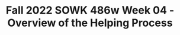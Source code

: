 ---
layout: single_embed_slide
title: "Fall 2022 SOWK 486w Week 04 - Overview of the Helping Process"
presentation_id: B7trhi
canonical_url: /presentations/B7trhi/
slides:
  - slide_name: ../deck-8828-large-0.jpeg
    slide_thumbnail: ../deck-8828-thumb-0.jpeg
    slide_text: >
      <p>Jacob Campbell, LICSW Heritage University
      FALL 2022 SOWK 486W
      OVERVIEW OF THE HELPING PROCESS</p>
      
  - slide_name: ../deck-8828-large-1.jpeg
    slide_thumbnail: ../deck-8828-thumb-1.jpeg
    slide_text: >
      <p>(CUSTOMER SERVICE TRAINING HELPER, N.D.)
      FIRST IMPRESSIONS ▸ Who would ▸ you want to meet?
      what would you do? what would you wear? how would you feel?
      Jacob Campbell, LICSW at Heritage University
      Fall 2022 SOWK 486w</p>
      
  - slide_name: ../deck-8828-large-2.jpeg
    slide_thumbnail: ../deck-8828-thumb-2.jpeg
    slide_text: >
      <p>THE PLAN FOR TODAY
      AGENDA ▸ Overview of the three phases of the helping process ▸ Setting the environment ▸ Interviewing clients ▸ Practice with ethical dilemmas
      Jacob Campbell, LICSW at Heritage University
      Fall 2022 SOWK 486w</p>
      
  - slide_name: ../deck-8828-large-3.jpeg
    slide_thumbnail: ../deck-8828-thumb-3.jpeg
    slide_text: >
      <p>PHASES OF THE HELPING PROCESS
      1
      2
      3
      PHASE 1: EXPLORATION, ENGAGEMENT, ASSESSMENT, AND PLANNING
      PHASE II: IMPLEMENTATION AND GOAL ATTAINMENT
      PHASE III: EVALUATION AND TERMINATION
      (Hepworth et al., 2022)
      Jacob Campbell, LICSW at Heritage University
      Fall 2022 SOWK 486w</p>
      
  - slide_name: ../deck-8828-large-4.jpeg
    slide_thumbnail: ../deck-8828-thumb-4.jpeg
    slide_text: >
      <p>3 2
      Explaining the process, the services, and yourself
      1 Exploration, Engagement , Assessment, and Planning
      Exploring Clients’ Problems
      Jacob Campbell, LICSW at Heritage University
      (Hepworth et al., 2022)
      Fall 2022 SOWK 486w</p>
      
  - slide_name: ../deck-8828-large-5.jpeg
    slide_thumbnail: ../deck-8828-thumb-5.jpeg
    slide_text: >
      <p>3
      RAPPORT
      2
      Relationship description with strong rapport
      1
      Look and feel of a strong rapport
      Exploration, Engagement , Assessment, and Planning
      Developing strong rapport
      Establishing rapport and enhancing motivation
      Jacob Campbell, LICSW at Heritage University
      (Hepworth et al., 2022)
      Fall 2022 SOWK 486w</p>
      
  - slide_name: ../deck-8828-large-6.jpeg
    slide_thumbnail: ../deck-8828-thumb-6.jpeg
    slide_text: >
      <p>(LEACH, 2015)
      STRATEGIES AND BEHAVIORS THAT IMPROVE CLIENT TRUST
      MAINTAIN:
      AVOID:
      ‣ Client comfort
      ‣ Objectivity
      ‣ Passing judgement
      ‣ Con dentiality &amp; trust
      ‣ Attentiveness
      ‣ Enthusiasm
      ‣ Eye contact
      ‣ Jargon and technical language
      ‣ A collaborative relationship Interest in client concerns
      ‣ An open posture
      fi
      Jacob Campbell, LICSW at Heritage University
      ‣ An authoritarian demeanor ‣ Interruptions
      Fall 2022 SOWK 486w</p>
      
  - slide_name: ../deck-8828-large-7.jpeg
    slide_thumbnail: ../deck-8828-thumb-7.jpeg
    slide_text: >
      <p>(LEACH, 2015)
      STRATEGIES AND BEHAVIORS THAT IMPROVE CLIENT TRUST BE:
      USE:
      ‣ Dependable
      ‣ Genuine
      ‣ Open minded
      ‣ Warm
      ‣ Respectful of client wishes and needs
      ‣ Flexible
      ‣ Sincere
      ‣ Sensitive
      ‣ Reassuring &amp; supportive
      ‣ Honest
      ‣ Empathetic
      ‣ Empowering
      ‣ Altruistic
      ‣ Con dent ‣ Friendly
      ‣ Rationales for procedures, treatments and decisions
      ‣ Engaging and interactive
      Jacob Campbell, LICSW at Heritage University fi
      ‣ Open-ended questions
      Fall 2022 SOWK 486w</p>
      
  - slide_name: ../deck-8828-large-8.jpeg
    slide_thumbnail: ../deck-8828-thumb-8.jpeg
    slide_text: >
      <p>WHAT ARE MICRO SKILLS? WHY ARE THEY IMPORTANT?
      WHO’S GUIDING THE INTERVIEW Jacob Campbell, LICSW at Heritage University
      Fall 2022 SOWK 486w</p>
      
  - slide_name: ../deck-8828-large-9.jpeg
    slide_thumbnail: ../deck-8828-thumb-9.jpeg
    slide_text: >
      <p>(KIRST-ASHMAN AND HULL, 2015)
      STARTING THE INTERVIEW
      PURPOSE
      SETTING
      PREPAREDNESS
      STARTING
      Jacob Campbell, LICSW at Heritage University
      Fall 2022 SOWK 486w</p>
      
  - slide_name: ../deck-8828-large-10.jpeg
    slide_thumbnail: ../deck-8828-thumb-10.jpeg
    slide_text: >
      <p>(KIRST-ASHMAN AND HULL, 2015)
      STARTING THE INTERVIEW PURPOSE
      SETTING
      PREPAREDNESS
      ▸ The major goal of any interview is effective communication with the client. ▸ Interviews make use of communication with clients to solve problems, encourage positive change and promote clients well being.
      STARTING
      Jacob Campbell, LICSW at Heritage University
      Fall 2022 SOWK 486w</p>
      
  - slide_name: ../deck-8828-large-11.jpeg
    slide_thumbnail: ../deck-8828-thumb-11.jpeg
    slide_text: >
      <p>(KIRST-ASHMAN AND HULL, 2015)
      STARTING THE INTERVIEW PURPOSE
      SETTING
      ▸ Variety of Setting ▸ How do we present ourselves?
      PREPAREDNESS
      ▸ Timeliness
      STARTING
      Jacob Campbell, LICSW at Heritage University
      Fall 2022 SOWK 486w</p>
      
  - slide_name: ../deck-8828-large-12.jpeg
    slide_thumbnail: ../deck-8828-thumb-12.jpeg
    slide_text: >
      <p>OFFICE SETUP FENG SHUI</p>
      
  - slide_name: ../deck-8828-large-13.jpeg
    slide_thumbnail: ../deck-8828-thumb-13.jpeg
    slide_text: >
      <p>(KIRST-ASHMAN AND HULL, 2015)
      STARTING THE INTERVIEW PURPOSE
      SETTING
      ▸ What information do you need to gather ▸ How long is the interview time frame
      PREPAREDNESS
      ▸ Identify the purpose
      STARTING
      Jacob Campbell, LICSW at Heritage University
      Fall 2022 SOWK 486w</p>
      
  - slide_name: ../deck-8828-large-14.jpeg
    slide_thumbnail: ../deck-8828-thumb-14.jpeg
    slide_text: >
      <p>(KIRST-ASHMAN AND HULL, 2015)
      STARTING THE INTERVIEW PURPOSE
      SETTING
      ▸ Greetings PREPAREDNESS
      ▸ Alleviate clients anxiety
      STARTING
      Jacob Campbell, LICSW at Heritage University
      Fall 2022 SOWK 486w</p>
      
  - slide_name: ../deck-8828-large-15.jpeg
    slide_thumbnail: ../deck-8828-thumb-15.jpeg
    slide_text: >
      <p>THE INITIAL INTERVIEW
      PHOTO BY NIK SHULIAHIN 💛💙 ON UNSPLASH</p>
      
  - slide_name: ../deck-8828-large-16.jpeg
    slide_thumbnail: ../deck-8828-thumb-16.jpeg
    slide_text: >
      <p>(HEPWORTH ET AL., 2022)
      INTERVIEW STRUCTURE ▸ Rapport ▸ Starting with client motivation ▸ Use of an interpreter
      Jacob Campbell, LICSW at Heritage University
      Fall 2022 SOWK 486w</p>
      
  - slide_name: ../deck-8828-large-17.jpeg
    slide_thumbnail: ../deck-8828-thumb-17.jpeg
    slide_text: >
      <p>(HEPWORTH ET AL., 2022)
      DISCUSSING PROBLEMATIC SITUATIONS ▸ Determine clients’ expectations ▸ Cultural differences ▸ Assesses the signi cance of information
      fi
      Jacob Campbell, LICSW at Heritage University
      Fall 2022 SOWK 486w</p>
      
  - slide_name: ../deck-8828-large-18.jpeg
    slide_thumbnail: ../deck-8828-thumb-18.jpeg
    slide_text: >
      <p>(HEPWORTH ET AL., 2022)
      FOCUSING IN DEPTH ▸ Outlines ▸ Moment-to-moment emotional reactions ▸ Clients’ opinions and interpretations ▸ Substance abuse, violence, and sexual abuse
      Jacob Campbell, LICSW at Heritage University
      Fall 2022 SOWK 486w</p>
      
  - slide_name: ../deck-8828-large-19.jpeg
    slide_thumbnail: ../deck-8828-thumb-19.jpeg
    slide_text: >
      <p>(HEPWORTH ET AL., 2022)
      PROCESS OF GOAL NEGOTIATION ▸ Ending the interview process ▸ Continued use of interviewing skills
      Jacob Campbell, LICSW at Heritage University
      Fall 2022 SOWK 486w</p>
      
  - slide_name: ../deck-8828-large-20.jpeg
    slide_thumbnail: ../deck-8828-thumb-20.jpeg
    slide_text: >
      <p>PHASES OF THE HELPING PROCESS
      3 2
      Strengths-based approach Stages of change
      1 Exploration, Engagement , Assessment, and Planning
      Establishing rapport and enhancing motivation
      Jacob Campbell, LICSW at Heritage University
      (Hepworth et al., 2022)
      Fall 2022 SOWK 486w</p>
      
  - slide_name: ../deck-8828-large-21.jpeg
    slide_thumbnail: ../deck-8828-thumb-21.jpeg
    slide_text: >
      <p>PHASES OF THE HELPING PROCESS
      3 2 1 Exploration, Engagement , Assessment, and Planning
      Exploration begins by attending to the emotional states and immediate concerns manifested by the client. Gradually, the social worker broadens the exploration to encompass relevant systems (individual, interpersonal, and environmental) and explores the most critical aspects of the problem in depth. — Hepworth et al. (2022) , p. 43
      Formulating a multidimensional assessment
      Jacob Campbell, LICSW at Heritage University
      (Hepworth et al., 2022)
      Fall 2022 SOWK 486w</p>
      
  - slide_name: ../deck-8828-large-22.jpeg
    slide_thumbnail: ../deck-8828-thumb-22.jpeg
    slide_text: >
      <p>3 2 1 Exploration, Engagement , Assessment, and Planning
      Behavior
      PHASES OF THE HELPING PROCESS
      Thoughts Beliefs Emotions Information revealed
      Formulating a multidimensional assessment
      Jacob Campbell, LICSW at Heritage University
      (Hepworth et al., 2022)
      Fall 2022 SOWK 486w</p>
      
  - slide_name: ../deck-8828-large-23.jpeg
    slide_thumbnail: ../deck-8828-thumb-23.jpeg
    slide_text: >
      <p>PHASES OF THE HELPING PROCESS
      3 2
      Formulating a contact Solution-focused approach
      1 Exploration, Engagement , Assessment, and Planning
      Goals
      Jacob Campbell, LICSW at Heritage University
      (Hepworth et al., 2022)
      Fall 2022 SOWK 486w</p>
      
  - slide_name: ../deck-8828-large-24.jpeg
    slide_thumbnail: ../deck-8828-thumb-24.jpeg
    slide_text: >
      <p>PHASES OF THE HELPING PROCESS
      3 2
      Linking clients to other resource systems requires careful handling if clients are to follow through in seeking and obtaining essential resources.
      1 Exploration, Engagement , Assessment, and Planning
      Goals
      Jacob Campbell, LICSW at Heritage University
      (Hepworth et al., 2022)
      Fall 2022 SOWK 486w</p>
      
  - slide_name: ../deck-8828-large-25.jpeg
    slide_thumbnail: ../deck-8828-thumb-25.jpeg
    slide_text: >
      <p>3
      PHASES OF THE HELPING PROCESS
      2 1 Jacob Campbell, LICSW at Heritage University
      Implementation and Goal Attainment
      (Hepworth et al., 2022)
      Fall 2022 SOWK 486w</p>
      
  - slide_name: ../deck-8828-large-26.jpeg
    slide_thumbnail: ../deck-8828-thumb-26.jpeg
    slide_text: >
      <p>PHASES OF THE HELPING PROCESS
      3
      Prioritize goals into general and speci c tasks
      2
      Select and implement interventions Plan task implementation, enhancing selfef cacy
      1 Implementation and Goal Attainment
      Maintain focus within sessions
      Tasks (Hepworth et al., 2022) fi
      fi
      Jacob Campbell, LICSW at Heritage University
      Fall 2022 SOWK 486w</p>
      
  - slide_name: ../deck-8828-large-27.jpeg
    slide_thumbnail: ../deck-8828-thumb-27.jpeg
    slide_text: >
      <p>PHASES OF THE HELPING PROCESS
      3
      Maintain continuity between sessions
      2
      Monitor progress Identify and address barriers to change
      1 Implementation and Goal Attainment
      Employ appropriate self-disclosure and assertiveness to facilitate change
      Tasks
      Jacob Campbell, LICSW at Heritage University
      (Hepworth et al., 2022)
      Fall 2022 SOWK 486w</p>
      
  - slide_name: ../deck-8828-large-28.jpeg
    slide_thumbnail: ../deck-8828-thumb-28.jpeg
    slide_text: >
      <p>3 2 1 Implementation and Goal Attainment
      Enhancing self-ef cacy Monitoring progress
      PHASES OF THE HELPING PROCESS
      Barriers to goal attainment Relational reactions Enhancing clients’ self awareness Use of of self
      Consideration fi
      Jacob Campbell, LICSW at Heritage University
      (Hepworth et al., 2022)
      Fall 2022 SOWK 486w</p>
      
  - slide_name: ../deck-8828-large-29.jpeg
    slide_thumbnail: ../deck-8828-thumb-29.jpeg
    slide_text: >
      <p>3 2 1 Evaluation and Termination
      PHASES OF THE HELPING PROCESS
      Assessing when client goals have been satisfactorily attained
      Helping the client develop strategies that maintain change and continue growth following the termination Successfully terminating the helping relationship
      Tasks
      Jacob Campbell, LICSW at Heritage University
      (Hepworth et al., 2022)
      Fall 2022 SOWK 486w</p>
      
  - slide_name: ../deck-8828-large-30.jpeg
    slide_thumbnail: ../deck-8828-thumb-30.jpeg
    slide_text: >
      <p>PHASES OF THE HELPING PROCESS
      3 2 1 Evaluation and Termination
      SUCCESSFULLY TERMINATING THE HELPING RELATIONSHIP
      PLANNING CHANGE MAINTENANCE STRATEGIES
      Considerations
      Jacob Campbell, LICSW at Heritage University
      (Hepworth et al., 2022)
      Fall 2022 SOWK 486w</p>
      
  - slide_name: ../deck-8828-large-31.jpeg
    slide_thumbnail: ../deck-8828-thumb-31.jpeg
    slide_text: >
      <p>What con icting principles and values are in play in the case? What are the pros and cons of the various courses of action? What guidelines are applicable in resolving this dilemma? What resources could you consult to help you decide on an ethical course of action? (Hepworth et al., 2022, p. 75) fi
      Jacob Campbell, LICSW at Heritage University fl
      fi
      A classmate has told you that they are Googling clients from their eld agency as well as looking them up on Facebook. They state that the information is public, so there is no con dentiality involved, and the more they learn about them the better they can help them. In your own placement, workers send Snapchat messages to each other of the wacky ways clients dress and behave. They say it builds camaraderie in the team and is harmless since the photos and comments go away after only a few seconds.
      ETHICS CASE 1 Fall 2022 SOWK 486w</p>
      
  - slide_name: ../deck-8828-large-32.jpeg
    slide_thumbnail: ../deck-8828-thumb-32.jpeg
    slide_text: >
      <p>You are forming a youth group in a state correctional facility. From past experience, you know that members sometimes make references in the group to previous offenses that they have committed without being apprehended. You also know that they may talk about indiscretions or misdemeanors they (or others) may have committed or plan to commit within the institution, such as smoking marijuana, engaging in sexual encounters, receiving contraband from visitors, or stealing supplies or property from peers or staff. Are you required to share all the information you learn in the group? How can you encourage trust and sharing if there are limits to con dentiality? What con icting principles and values are in play in the case? What are the pros and cons of the various courses of action? What guidelines are applicable in resolving this dilemma? What resources could you consult to help you decide on an ethical course of action?
      fl
      fi
      Jacob Campbell, LICSW at Heritage University
      (Hepworth et al., 2022, p. 75)
      ETHICS CASE 2 Fall 2022 SOWK 486w</p>
      
  - slide_name: ../deck-8828-large-33.jpeg
    slide_thumbnail: ../deck-8828-thumb-33.jpeg
    slide_text: >
      <p>In conducting an intake interview with a young woman in a family agency, you observe that both of her young children are withdrawn and listless. Throughout the interview, the client seems defensive, suspicious, and appears ambivalent about having come for the interview. At one point, she states that she feels overwhelmed with her parenting responsibilities and is having dif culty in coping with her children. She also alludes to her fear that she may hurt them but then abruptly changes the subject. As you encourage her to return to the discussion of her problems with the children, your client says that she has changed her mind about wanting help, takes her children in hand, and hastily leaves the of ce. What con icting principles and values are in play in the case? What are the pros and cons of the various courses of action? What guidelines are applicable in resolving this dilemma? What resources could you consult to help you decide on an ethical course of action?
      fi
      (Hepworth et al., 2022, p. 75) fi
      fl
      Jacob Campbell, LICSW at Heritage University
      ETHICS CASE 3 Fall 2022 SOWK 486w</p>
      
  - slide_name: ../deck-8828-large-34.jpeg
    slide_thumbnail: ../deck-8828-thumb-34.jpeg
    slide_text: >
      <p>You have been working in a mental health agency with a middle-aged male who has a history, when angered, of becoming violent and physically abusive. He has been under extreme psychological pressure lately because of increased expectations at work. In an interview today, he is extremely angry, clenching his sts as he tells you that his boss is giving him a hard time, singling him out for criticism, and threatening that he will lose his job. “If that happens,” he says, “they’ll be sorry.” What con icting principles and values are in play in the case? What are the pros and cons of the various courses of action? What guidelines are applicable in resolving this dilemma? What resources could you consult to help you decide on an ethical course of action? (Hepworth et al., 2022, p. 75) fi
      fl
      Jacob Campbell, LICSW at Heritage University
      ETHICS CASE 4 Fall 2022 SOWK 486w</p>
      
---